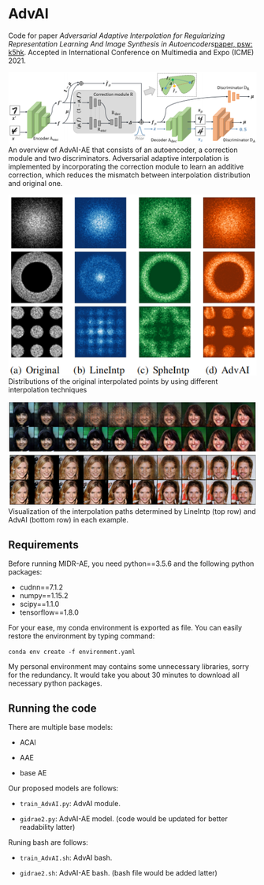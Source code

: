 # AdvAI
Code for paper *Adversarial Adaptive Interpolation for Regularizing Representation
Learning And Image Synthesis in Autoencoders*[paper, psw: k5hk](https://pan.baidu.com/s/1gKmAT9ee0I6Yqm4hFlqnJg). Accepted in International Conference on Multimedia and Expo (ICME) 2021.  

![AdvAV](image/model.png) An overview of AdvAI-AE that consists of an autoencoder, 
a correction module and two discriminators. Adversarial adaptive interpolation is 
implemented by incorporating the correction module to learn an additive correction,
which reduces the mismatch between interpolation distribution and original one. 

![distribution of AdvAV](image/advai_dist.png)
Distributions of the original 
interpolated points by using different interpolation techniques

![interpolation of AdvAV](image/advai_interp.png) Visualization of the interpolation paths determined by
LineIntp (top row) and AdvAI (bottom row) in each example. 

## Requirements
Before running MIDR-AE, you need python==3.5.6 and the following python packages:

+ cudnn==7.1.2
+ numpy==1.15.2
+ scipy==1.1.0
+ tensorflow==1.8.0

For your ease, my conda environment is exported as file. You can easily restore the environment by typing command:

`conda env create -f environment.yaml`

My personal environment may contains some unnecessary libraries, sorry for the redundancy. It would take you about 30 minutes to download all necessary python packages.

## Running the code

There are multiple base models:

+ ACAI

+ AAE

+ base AE

Our proposed models are follows: 

+ `train_AdvAI.py`: AdvAI module.

+ `gidrae2.py`: AdvAI-AE model. (code would be updated for better readability latter)

Runing bash are follows: 

+ `train_AdvAI.sh`: AdvAI bash. 

+ `gidrae2.sh`: AdvAI-AE bash. (bash file would be added latter)


